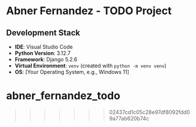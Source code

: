
# Abner Fernandez - TODO Project

## Development Stack

* **IDE**: Visual Studio Code
* **Python Version**: 3.12.7 
* **Framework**: Django 5.2.6 
* **Virtual Environment**: `venv` (created with `python -m venv venv`)
* **OS**: [Your Operating System, e.g., Windows 11]


# abner_fernandez_todo
>>>>>>> 02437cd1c05c28e97df8092fdd09a77ab620b74c
